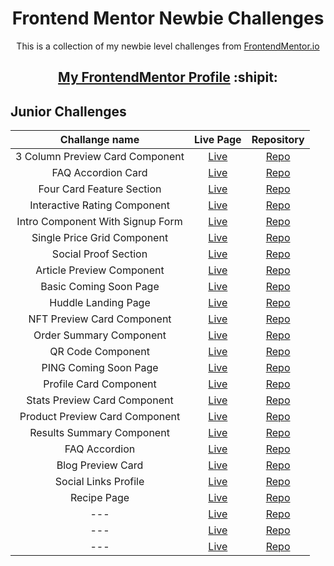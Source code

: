 <h1 align="center">Frontend Mentor Newbie Challenges</h1>

<p align="center">This is a collection of my newbie level challenges from <a href="https://www.frontendmentor.io/" target="_blank">FrontendMentor.io</a></p>

<h2 align="center"><a href="https://www.frontendmentor.io/profile/dnksebastian" target="_blank">My FrontendMentor Profile</a>  :shipit:</h2>


## Junior Challenges

| Challange name | Live Page | Repository |
| :------------: | :-------: | :--------: |
| 3 Column Preview Card Component |  <a href="https://dnksebastian.github.io/Frontend-Mentor-Newbie-Solutions/3-column-preview-card-component-main/" target="_blank">Live</a> | <a href="https://github.com/dnksebastian/Frontend-Mentor-Newbie-Solutions/tree/main/3-column-preview-card-component-main" target="_blank">Repo</a> |
| FAQ Accordion Card |  <a href="https://dnksebastian.github.io/Frontend-Mentor-Newbie-Solutions/faq-accordion-card-main/" target="_blank">Live</a>  |  <a href="https://github.com/dnksebastian/Frontend-Mentor-Newbie-Solutions/tree/main/faq-accordion-card-main" target="_blank">Repo</a>  |
| Four Card Feature Section | <a href="https://dnksebastian.github.io/Frontend-Mentor-Newbie-Solutions/four-card-feature-section-master/" target="_blank">Live</a>  | <a href="https://github.com/dnksebastian/Frontend-Mentor-Newbie-Solutions/tree/main/four-card-feature-section-master" target="_blank">Repo</a>  |
| Interactive Rating Component | <a href="https://dnksebastian.github.io/Frontend-Mentor-Newbie-Solutions/interactive-rating-component-main/" target="_blank">Live</a>  | <a href="https://github.com/dnksebastian/Frontend-Mentor-Newbie-Solutions/tree/main/interactive-rating-component-main" target="_blank">Repo</a>  |
| Intro Component With Signup Form | <a href="https://dnksebastian.github.io/Frontend-Mentor-Newbie-Solutions/intro-component-with-signup-form-master/" target="_blank">Live</a>  | <a href="https://github.com/dnksebastian/Frontend-Mentor-Newbie-Solutions/tree/main/intro-component-with-signup-form-master" target="_blank">Repo</a>  |
| Single Price Grid Component | <a href="https://dnksebastian.github.io/Frontend-Mentor-Newbie-Solutions/single-price-grid-component-master/" target="_blank">Live</a>  | <a href="https://github.com/dnksebastian/Frontend-Mentor-Newbie-Solutions/tree/main/single-price-grid-component-master" target="_blank">Repo</a>  |
| Social Proof Section | <a href="https://dnksebastian.github.io/Frontend-Mentor-Newbie-Solutions/social-proof-section-master/" target="_blank">Live</a>  | <a href="https://github.com/dnksebastian/Frontend-Mentor-Newbie-Solutions/tree/main/social-proof-section-master" target="_blank">Repo</a>  |
| Article Preview Component | <a href="https://dnksebastian.github.io/Frontend-Mentor-Newbie-Solutions/article-preview-component-master/" target="_blank">Live</a>  | <a href="https://github.com/dnksebastian/Frontend-Mentor-Newbie-Solutions/tree/main/article-preview-component-master" target="_blank">Repo</a>  |
| Basic Coming Soon Page | <a href="https://dnksebastian.github.io/Frontend-Mentor-Newbie-Solutions/basic-coming-soon-page-main/" target="_blank">Live</a>  | <a href="https://github.com/dnksebastian/Frontend-Mentor-Newbie-Solutions/tree/main/basic-coming-soon-page-main" target="_blank">Repo</a>  |
| Huddle Landing Page | <a href="https://dnksebastian.github.io/Frontend-Mentor-Newbie-Solutions/huddle-landing-page-with-single-introductory-section-master/" target="_blank">Live</a>  | <a href="https://github.com/dnksebastian/Frontend-Mentor-Newbie-Solutions/tree/main/huddle-landing-page-with-single-introductory-section-master" target="_blank">Repo</a>  |
| NFT Preview Card Component | <a href="https://dnksebastian.github.io/Frontend-Mentor-Newbie-Solutions/nft-preview-card-component-main/" target="_blank">Live</a>  | <a href="https://github.com/dnksebastian/Frontend-Mentor-Newbie-Solutions/tree/main/nft-preview-card-component-main" target="_blank">Repo</a>  |
| Order Summary Component | <a href="https://dnksebastian.github.io/Frontend-Mentor-Newbie-Solutions/order-summary-component-main/" target="_blank">Live</a>  | <a href="https://github.com/dnksebastian/Frontend-Mentor-Newbie-Solutions/tree/main/order-summary-component-main" target="_blank">Repo</a>  |
| QR Code Component | <a href="https://dnksebastian.github.io/Frontend-Mentor-Newbie-Solutions/QR%20Code%20Component/" target="_blank">Live</a>  | <a href="https://github.com/dnksebastian/Frontend-Mentor-Newbie-Solutions/tree/main/QR%20Code%20Component" target="_blank">Repo</a>  |
| PING Coming Soon Page | <a href="https://dnksebastian.github.io/Frontend-Mentor-Newbie-Solutions/ping-coming-soon-page-master/" target="_blank">Live</a>  | <a href="https://github.com/dnksebastian/Frontend-Mentor-Newbie-Solutions/tree/main/ping-coming-soon-page-master" target="_blank">Repo</a>  |
| Profile Card Component | <a href="https://dnksebastian.github.io/Frontend-Mentor-Newbie-Solutions/profile-card-component-main/" target="_blank">Live</a>  | <a href="https://github.com/dnksebastian/Frontend-Mentor-Newbie-Solutions/tree/main/profile-card-component-main" target="_blank">Repo</a>  |
| Stats Preview Card Component | <a href="https://dnksebastian.github.io/Frontend-Mentor-Newbie-Solutions/stats-preview-card-component-main/" target="_blank">Live</a>  | <a href="https://github.com/dnksebastian/Frontend-Mentor-Newbie-Solutions/tree/main/stats-preview-card-component-main" target="_blank">Repo</a>  |
| Product Preview Card Component | <a href="https://dnksebastian.github.io/Frontend-Mentor-Newbie-Solutions/product-preview-card-component-main/" target="_blank">Live</a>  | <a href="https://github.com/dnksebastian/Frontend-Mentor-Newbie-Solutions/tree/main/product-preview-card-component-main/" target="_blank">Repo</a>  |
| Results Summary Component | <a href="https://dnksebastian.github.io/Frontend-Mentor-Newbie-Solutions/results-summary-component-main/" target="_blank">Live</a>  | <a href="https://github.com/dnksebastian/Frontend-Mentor-Newbie-Solutions/tree/main/results-summary-component-main/" target="_blank">Repo</a>  |
| FAQ Accordion | <a href="https://dnksebastian.github.io/Frontend-Mentor-Newbie-Solutions/faq-accordion-main/" target="_blank">Live</a>  | <a href="https://github.com/dnksebastian/Frontend-Mentor-Newbie-Solutions/tree/main/faq-accordion-main/" target="_blank">Repo</a>  |
| Blog Preview Card | <a href="https://dnksebastian.github.io/Frontend-Mentor-Newbie-Solutions/blog-preview-card-main/" target="_blank">Live</a>  | <a href="https://github.com/dnksebastian/Frontend-Mentor-Newbie-Solutions/tree/main/blog-preview-card-main/" target="_blank">Repo</a>  |
| Social Links Profile | <a href="https://dnksebastian.github.io/Frontend-Mentor-Newbie-Solutions/social-links-profile-main/" target="_blank">Live</a>  | <a href="https://github.com/dnksebastian/Frontend-Mentor-Newbie-Solutions/tree/main/social-links-profile-main/" target="_blank">Repo</a>  |
| Recipe Page | <a href="https://dnksebastian.github.io/Frontend-Mentor-Newbie-Solutions/recipe-page-main/" target="_blank">Live</a>  | <a href="https://github.com/dnksebastian/Frontend-Mentor-Newbie-Solutions/tree/main/recipe-page-main/" target="_blank">Repo</a>  |
| --- | <a href="#/" target="_blank">Live</a>  | <a href="#/" target="_blank">Repo</a>  |
| --- | <a href="#/" target="_blank">Live</a>  | <a href="#/" target="_blank">Repo</a>  |
| --- | <a href="#/" target="_blank">Live</a>  | <a href="#/" target="_blank">Repo</a>  |